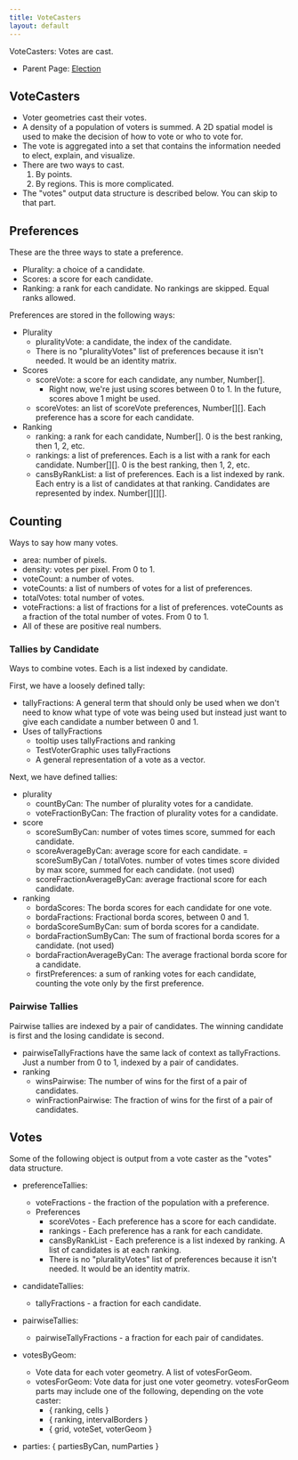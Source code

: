 ```yaml
---
title: VoteCasters
layout: default
---
```


VoteCasters: Votes are cast.

* Parent Page: [Election](election.md)

## VoteCasters

* Voter geometries cast their votes. 
* A density of a population of voters is summed. A 2D spatial model is used to make the decision of how to vote or who to vote for. 
* The vote is aggregated into a set that contains the information needed to elect, explain, and visualize.
* There are two ways to cast.
  1. By points.
  2. By regions. This is more complicated.
* The "votes" output data structure is described below. You can skip to that part.

## Preferences

These are the three ways to state a preference.

* Plurality: a choice of a candidate.
* Scores: a score for each candidate.
* Ranking: a rank for each candidate. No rankings are skipped. Equal ranks allowed.

Preferences are stored in the following ways:

* Plurality
  * pluralityVote: a candidate, the index of the candidate.
  * There is no "pluralityVotes" list of preferences because it isn't needed. It would be an identity matrix.
* Scores
  * scoreVote: a score for each candidate, any number, Number[].
    * Right now, we're just using scores between 0 to 1. In the future, scores above 1 might be used.
  * scoreVotes: an list of scoreVote preferences, Number[][]. Each preference has a score for each candidate.
* Ranking
  * ranking: a rank for each candidate, Number[]. 0 is the best ranking, then 1, 2, etc.
  * rankings: a list of preferences. Each is a list with a rank for each candidate. Number[][]. 0 is the best ranking, then 1, 2, etc.
  * cansByRankList: a list of preferences. Each is a list indexed by rank. Each entry is a list of candidates at that ranking. Candidates are represented by index. Number[][][].

## Counting

Ways to say how many votes.

* area: number of pixels.
* density: votes per pixel. From 0 to 1.
* voteCount: a number of votes.
* voteCounts: a list of numbers of votes for a list of preferences.
* totalVotes: total number of votes.
* voteFractions: a list of fractions for a list of preferences. voteCounts as a fraction of the total number of votes.  From 0 to 1.
* All of these are positive real numbers.

### Tallies by Candidate

Ways to combine votes. Each is a list indexed by candidate.

First, we have a loosely defined tally:

* tallyFractions: A general term that should only be used when we don't need to know what type of vote was being used but instead just want to give each candidate a number between 0 and 1.
* Uses of tallyFractions
  * tooltip uses tallyFractions and ranking
  * TestVoterGraphic uses tallyFractions
  * A general representation of a vote as a vector.

Next, we have defined tallies:

* plurality
  * countByCan: The number of plurality votes for a candidate.
  * voteFractionByCan: The fraction of plurality votes for a candidate.
* score
  * scoreSumByCan: number of votes times score, summed for each candidate.
  * scoreAverageByCan: average score for each candidate. = scoreSumByCan / totalVotes. number of votes times score divided by max score, summed for each candidate. (not used)
  * scoreFractionAverageByCan: average fractional score for each candidate.
* ranking
  * bordaScores: The borda scores for each candidate for one vote.
  * bordaFractions: Fractional borda scores, between 0 and 1.
  * bordaScoreSumByCan: sum of borda scores for a candidate.
  * bordaFractionSumByCan: The sum of fractional borda scores for a candidate. (not used)
  * bordaFractionAverageByCan: The average fractional borda score for a candidate.
  * firstPreferences: a sum of ranking votes for each candidate, counting the vote only by the first preference.

### Pairwise Tallies

Pairwise tallies are indexed by a pair of candidates. The winning candidate is first and the losing candidate is second.
* pairwiseTallyFractions have the same lack of context as tallyFractions. Just a number from 0 to 1, indexed by a pair of candidates.
* ranking
  * winsPairwise: The number of wins for the first of a pair of candidates.
  * winFractionPairwise: The fraction of wins for the first of a pair of candidates.

## Votes

Some of the following object is output from a vote caster as the "votes" data structure.

* preferenceTallies:
  * voteFractions - the fraction of the population with a preference.
  * Preferences
    * scoreVotes - Each preference has a score for each candidate.
    * rankings - Each preference has a rank for each candidate.
    * cansByRankList - Each preference is a list indexed by ranking. A list of candidates is at each ranking.
    * There is no "pluralityVotes" list of preferences because it isn't needed. It would be an identity matrix.
  
* candidateTallies:
  * tallyFractions - a fraction for each candidate.
  
* pairwiseTallies:

  * pairwiseTallyFractions - a fraction for each pair of candidates.

* votesByGeom:
  * Vote data for each voter geometry. A list of votesForGeom. 
  * votesForGeom: Vote data for just one voter geometry. votesForGeom parts may include one of the following, depending on the vote caster:
    * { ranking, cells }
    * { ranking, intervalBorders }
    * { grid, voteSet, voterGeom }
  
* parties: { partiesByCan, numParties }

  